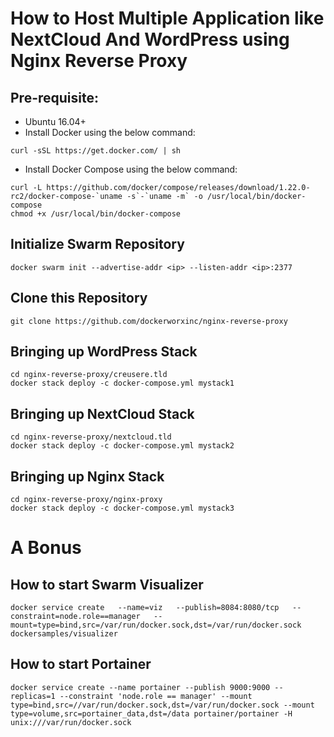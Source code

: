 # How to Host Multiple Application like NextCloud And WordPress using Nginx Reverse Proxy

## Pre-requisite:

- Ubuntu 16.04+
- Install Docker using the below command:

```
curl -sSL https://get.docker.com/ | sh
```

- Install Docker Compose using the below command:

```
curl -L https://github.com/docker/compose/releases/download/1.22.0-rc2/docker-compose-`uname -s`-`uname -m` -o /usr/local/bin/docker-compose
chmod +x /usr/local/bin/docker-compose
```

## Initialize Swarm Repository

```
docker swarm init --advertise-addr <ip> --listen-addr <ip>:2377
```

## Clone this Repository

```
git clone https://github.com/dockerworxinc/nginx-reverse-proxy
```

## Bringing up WordPress Stack

```
cd nginx-reverse-proxy/creusere.tld
docker stack deploy -c docker-compose.yml mystack1
```

## Bringing up NextCloud Stack

```
cd nginx-reverse-proxy/nextcloud.tld
docker stack deploy -c docker-compose.yml mystack2
```

## Bringing up Nginx Stack

```
cd nginx-reverse-proxy/nginx-proxy
docker stack deploy -c docker-compose.yml mystack3
```


# A Bonus

## How to start Swarm Visualizer

```
docker service create   --name=viz   --publish=8084:8080/tcp   --constraint=node.role==manager   --mount=type=bind,src=/var/run/docker.sock,dst=/var/run/docker.sock   dockersamples/visualizer
```

##  How to start Portainer

```
docker service create --name portainer --publish 9000:9000 --replicas=1 --constraint 'node.role == manager' --mount type=bind,src=//var/run/docker.sock,dst=/var/run/docker.sock --mount type=volume,src=portainer_data,dst=/data portainer/portainer -H unix:///var/run/docker.sock
```

